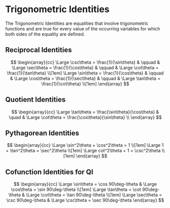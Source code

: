 # Trigonometric Identities

The Trigonometric Identities are equalities that involve trigonometric functions and are true for every value of the occurring variables for which both sides of the equality are defined.

## Reciprocal Identities

$$ 
\begin{array}{cc} 
\Large \csc\theta = \frac{1}{\sin\theta} & \qquad & \Large \sec\theta = \frac{1}{\cos\theta} & \qquad & \Large \cot\theta = \frac{1}{\tan\theta} \\[1em]
\Large \sin\theta = \frac{1}{\cos\theta} & \qquad & \Large \cos\theta = \frac{1}{\sec\theta} & \qquad & \Large \tan\theta = \frac{1}{\cot\theta} \\[1em]
\end{array}
$$

## Quotient Identities

$$ 
\begin{array}{cc}
\Large \tan\theta = \frac{\sin\theta}{\cos\theta} & \quad & \Large \cot\theta = \frac{\cos\theta}{\sin\theta} \\
\end{array}
$$

## Pythagorean Identities

$$ 
\begin{array}{cc}
\Large \sin^2\theta + \cos^2\theta = 1 \\[1em]
\Large 1 + \tan^2\theta = \sec^2\theta \\[1em]
\Large cot^2\theta + 1 = \csc^2\theta \\[1em]
\end{array}
$$

## Cofunction Identities for QI

$$
\begin{array}{cc}
\Large \sin\theta = \cos 90\deg-\theta & \Large \cos\theta = \sin 90\deg-\theta \\[1em]
\Large \tan\theta = \cot 90\deg-\theta & \Large \cot\theta = \tan 90\deg-\theta \\[1em]
\Large \sec\theta = \csc 90\deg-\theta & \Large \csc\theta = \sec 90\deg-\theta 
\end{array}
$$

